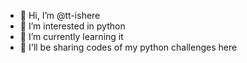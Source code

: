 - 👋 Hi, I’m @tt-ishere
- 👀 I’m interested in python
- 🌱 I’m currently learning it
- 💞️ I'll be sharing codes of my python challenges here

<!---
tt-ishere/tt-ishere is a ✨ special ✨ repository because its `README.md` (this file) appears on your GitHub profile.
You can click the Preview link to take a look at your changes.
--->
